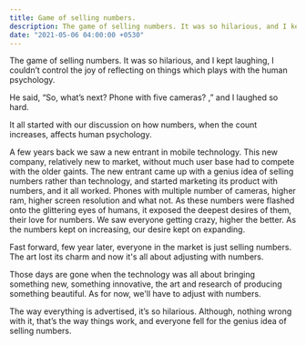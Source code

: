 ```yaml
---
title: Game of selling numbers.
description: The game of selling numbers. It was so hilarious, and I kept laughing, I couldn’t control the joy of reflecting on things which plays with the human psychology.
date: "2021-05-06 04:00:00 +0530"
---
```


The game of selling numbers. It was so hilarious, and I kept laughing, I couldn’t control the joy of reflecting on things which plays with the human psychology.

He said, “So, what’s next? Phone with five cameras? ,” and I laughed so hard. 

It all started with our discussion on how numbers, when the count increases, affects human psychology. 

A few years back we saw a new entrant in mobile technology. This new company, relatively new to market, without much user base had to compete with the older gaints. The new entrant came up with a genius idea of selling numbers rather than technology, and started marketing its product with numbers, and it all worked. Phones with multiple number of cameras, higher ram, higher screen resolution and what not. As these numbers were flashed onto the glittering eyes of humans, it exposed the deepest desires of them, their love for numbers. We saw everyone getting crazy, higher the better. As the numbers kept on increasing, our desire kept on expanding. 

Fast forward, few year later, everyone in the market is just selling numbers. The art lost its charm and now it's all about adjusting with numbers.

Those days are gone when the technology was all about bringing something new, something innovative, the art and research of producing something beautiful. As for now, we'll have to adjust with numbers.

The way everything is advertised, it’s so hilarious. Although, nothing wrong with it, that’s the way things work, and everyone fell for the genius idea of selling numbers.
